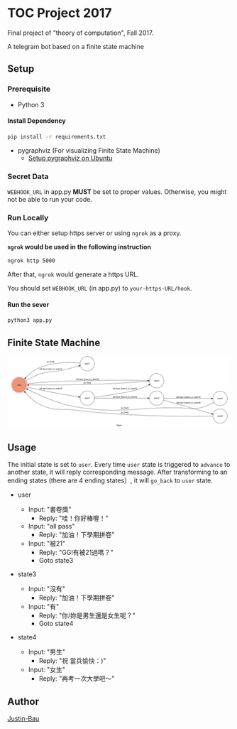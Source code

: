 # TOC Project 2017

Final project of "theory of computation", Fall 2017.

A telegram bot based on a finite state machine

## Setup

### Prerequisite
* Python 3

#### Install Dependency
```sh
pip install -r requirements.txt
```

* pygraphviz (For visualizing Finite State Machine)
    * [Setup pygraphviz on Ubuntu](http://www.jianshu.com/p/a3da7ecc5303)

### Secret Data

`WEBHOOK_URL` in app.py **MUST** be set to proper values.
Otherwise, you might not be able to run your code.

### Run Locally
You can either setup https server or using `ngrok` as a proxy.

**`ngrok` would be used in the following instruction**

```sh
ngrok http 5000
```

After that, `ngrok` would generate a https URL.

You should set `WEBHOOK_URL` (in app.py) to `your-https-URL/hook`.

#### Run the sever

```sh
python3 app.py
```

## Finite State Machine
![fsm](./state.png)

## Usage
The initial state is set to `user`.
Every time `user` state is triggered to `advance` to another state, it will  reply corresponding message.
After transforming to an ending states (there are 4 ending states）,   it will `go_back` to `user` state.

* user
	* Input: "書卷獎"
		* Reply: "哇！你好棒喔！"
	* Input: "all pass"
		* Reply: "加油！下學期拼卷"
	* Input: "被21"
		* Reply: "GG!有被21過嗎？"
		* Goto state3

* state3
	* Input: "沒有"
		* Reply: "加油！下學期拼卷"
	* Input: "有"
		* Reply: "你/妳是男生還是女生呢？"
		* Goto state4

* state4
	* Input: "男生"
		* Reply: "祝 當兵愉快：)"
	* Input: "女生"
		* Reply: "再考一次大學吧～"


## Author
[Justin-Bau](https://github.com/bauuuu1021)
